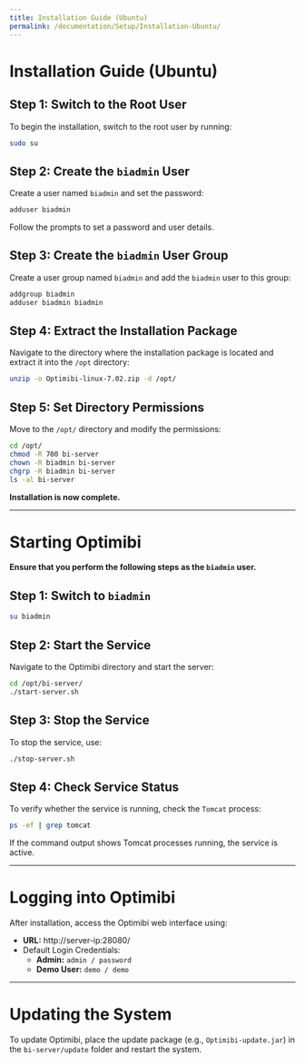 ```yaml
---
title: Installation Guide (Ubuntu)
permalink: /documentation/Setup/Installation-Ubuntu/
---
```


# Installation Guide (Ubuntu)

## Step 1: Switch to the Root User

To begin the installation, switch to the root user by running:

```bash
sudo su
```

## Step 2: Create the `biadmin` User

Create a user named `biadmin` and set the password:

```bash
adduser biadmin
```

Follow the prompts to set a password and user details.

## Step 3: Create the `biadmin` User Group

Create a user group named `biadmin` and add the `biadmin` user to this group:

```bash
addgroup biadmin
adduser biadmin biadmin
```

## Step 4: Extract the Installation Package

Navigate to the directory where the installation package is located and extract it into the `/opt` directory:

```bash
unzip -o Optimibi-linux-7.02.zip -d /opt/
```

## Step 5: Set Directory Permissions

Move to the `/opt/` directory and modify the permissions:

```bash
cd /opt/
chmod -R 700 bi-server
chown -R biadmin bi-server
chgrp -R biadmin bi-server
ls -al bi-server
```

**Installation is now complete.**

------

# Starting Optimibi

**Ensure that you perform the following steps as the `biadmin` user.**

## Step 1: Switch to `biadmin`

```bash
su biadmin
```

## Step 2: Start the Service

Navigate to the Optimibi directory and start the server:

```bash
cd /opt/bi-server/
./start-server.sh
```

## Step 3: Stop the Service

To stop the service, use:

```bash
./stop-server.sh
```

## Step 4: Check Service Status

To verify whether the service is running, check the `Tomcat` process:

```bash
ps -ef | grep tomcat
```

If the command output shows Tomcat processes running, the service is active.

------

# Logging into Optimibi

After installation, access the Optimibi web interface using:

- **URL:** http://server-ip:28080/
- Default Login Credentials:
  - **Admin:** `admin / password`
  - **Demo User:** `demo / demo`

------

# Updating the System

To update Optimibi, place the update package (e.g., `Optimibi-update.jar`) in the `bi-server/update` folder and restart the system.